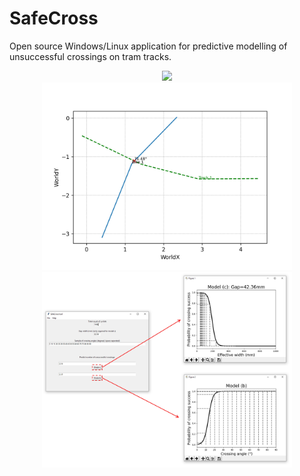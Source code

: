 # SafeCross
Open source Windows/Linux application for predictive modelling of unsuccessful crossings on tram tracks.

<div align="center">
    <img src="./images/SafeCross TA.gif" width="400" />
</div>


<div align="center">
    <img src="./Trajectory annotation/example output/Sceneplot_WorldCoords.png" width="400" />
</div>




<div align="center">
    <img src="./images/SafeCrossNuc.jpg" width="400" />
</div>
